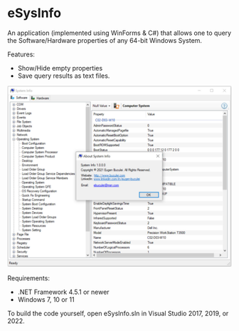 # eSysInfo
An application (implemented using WinForms & C#) that allows one to query the Software/Hardware properties of any 64-bit Windows System.

Features:
-	Show/Hide empty properties
-	Save query results as text files.

![alt text](https://github.com/ebuculei/eSysInfo/blob/master/eSysInfo.jpg)

Requirements:
- .NET Framework 4.5.1 or newer
- Windows 7, 10 or 11

To build the code yourself, open eSysInfo.sln in Visual Studio 2017, 2019, or 2022.
